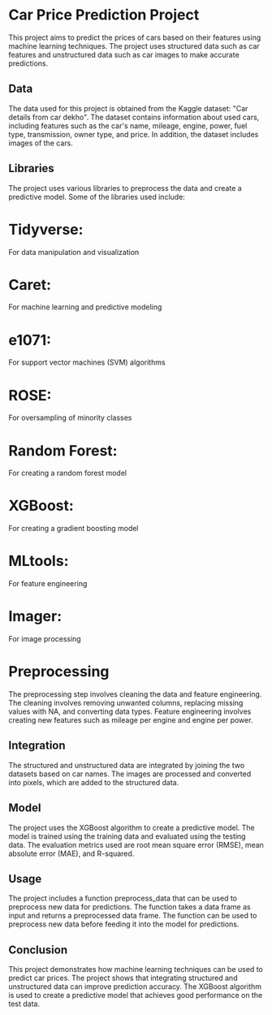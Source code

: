 # Car Price Prediction Project
This project aims to predict the prices of cars based on their features using machine learning techniques. The project uses structured data such as car features and unstructured data such as car images to make accurate predictions.

## Data
The data used for this project is obtained from the Kaggle dataset: "Car details from car dekho". The dataset contains information about used cars, including features such as the car's name, mileage, engine, power, fuel type, transmission, owner type, and price. In addition, the dataset includes images of the cars.

## Libraries
The project uses various libraries to preprocess the data and create a predictive model. Some of the libraries used include:

# Tidyverse:
For data manipulation and visualization
# Caret: 
For machine learning and predictive modeling
# e1071: 
For support vector machines (SVM) algorithms
# ROSE: 
For oversampling of minority classes
# Random Forest: 
For creating a random forest model
# XGBoost: 
For creating a gradient boosting model
# MLtools: 
For feature engineering
# Imager: 
For image processing
# Preprocessing
The preprocessing step involves cleaning the data and feature engineering. The cleaning involves removing unwanted columns, replacing missing values with NA, and converting data types. Feature engineering involves creating new features such as mileage per engine and engine per power.

## Integration
The structured and unstructured data are integrated by joining the two datasets based on car names. The images are processed and converted into pixels, which are added to the structured data.

## Model
The project uses the XGBoost algorithm to create a predictive model. The model is trained using the training data and evaluated using the testing data. The evaluation metrics used are root mean square error (RMSE), mean absolute error (MAE), and R-squared.

## Usage
The project includes a function preprocess_data that can be used to preprocess new data for predictions. The function takes a data frame as input and returns a preprocessed data frame. The function can be used to preprocess new data before feeding it into the model for predictions.

## Conclusion
This project demonstrates how machine learning techniques can be used to predict car prices. The project shows that integrating structured and unstructured data can improve prediction accuracy. The XGBoost algorithm is used to create a predictive model that achieves good performance on the test data.
